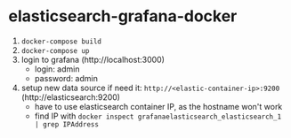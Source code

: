 # elasticsearch-grafana-docker

1. `docker-compose build`
2. `docker-compose up`
3. login to grafana (http://localhost:3000)
    - login: admin
    - password: admin
4. setup new data source if need it: `http://<elastic-container-ip>:9200` (http://elasticsearch:9200)
    - have to use elasticsearch container IP, as the hostname won't work
    - find IP with `docker inspect grafanaelasticsearch_elasticsearch_1 | grep IPAddress`

  

